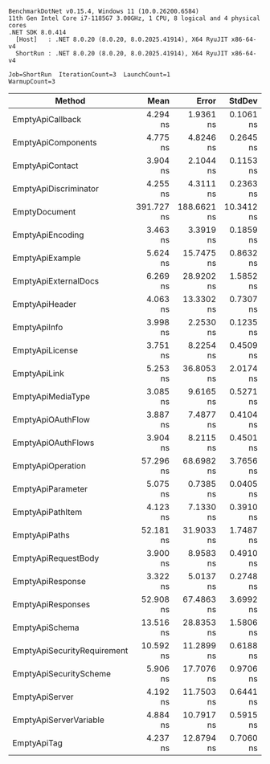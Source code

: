 ```

BenchmarkDotNet v0.15.4, Windows 11 (10.0.26200.6584)
11th Gen Intel Core i7-1185G7 3.00GHz, 1 CPU, 8 logical and 4 physical cores
.NET SDK 8.0.414
  [Host]   : .NET 8.0.20 (8.0.20, 8.0.2025.41914), X64 RyuJIT x86-64-v4
  ShortRun : .NET 8.0.20 (8.0.20, 8.0.2025.41914), X64 RyuJIT x86-64-v4

Job=ShortRun  IterationCount=3  LaunchCount=1  
WarmupCount=3  

```
| Method                      | Mean       | Error       | StdDev     | Gen0   | Gen1   | Allocated |
|---------------------------- |-----------:|------------:|-----------:|-------:|-------:|----------:|
| EmptyApiCallback            |   4.294 ns |   1.9361 ns |  0.1061 ns | 0.0051 |      - |      32 B |
| EmptyApiComponents          |   4.775 ns |   4.8246 ns |  0.2645 ns | 0.0166 |      - |     104 B |
| EmptyApiContact             |   3.904 ns |   2.1044 ns |  0.1153 ns | 0.0076 |      - |      48 B |
| EmptyApiDiscriminator       |   4.255 ns |   4.3111 ns |  0.2363 ns | 0.0076 |      - |      48 B |
| EmptyDocument               | 391.727 ns | 188.6621 ns | 10.3412 ns | 0.1822 | 0.0005 |    1144 B |
| EmptyApiEncoding            |   3.463 ns |   3.3919 ns |  0.1859 ns | 0.0089 |      - |      56 B |
| EmptyApiExample             |   5.624 ns |  15.7475 ns |  0.8632 ns | 0.0115 |      - |      72 B |
| EmptyApiExternalDocs        |   6.269 ns |  28.9202 ns |  1.5852 ns | 0.0064 |      - |      40 B |
| EmptyApiHeader              |   4.063 ns |  13.3302 ns |  0.7307 ns | 0.0127 |      - |      80 B |
| EmptyApiInfo                |   3.998 ns |   2.2530 ns |  0.1235 ns | 0.0127 |      - |      80 B |
| EmptyApiLicense             |   3.751 ns |   8.2254 ns |  0.4509 ns | 0.0076 |      - |      48 B |
| EmptyApiLink                |   5.253 ns |  36.8053 ns |  2.0174 ns | 0.0115 |      - |      72 B |
| EmptyApiMediaType           |   3.085 ns |   9.6165 ns |  0.5271 ns | 0.0089 |      - |      56 B |
| EmptyApiOAuthFlow           |   3.887 ns |   7.4877 ns |  0.4104 ns | 0.0102 |      - |      64 B |
| EmptyApiOAuthFlows          |   3.904 ns |   8.2115 ns |  0.4501 ns | 0.0102 |      - |      64 B |
| EmptyApiOperation           |  57.296 ns |  68.6982 ns |  3.7656 ns | 0.0598 |      - |     376 B |
| EmptyApiParameter           |   5.075 ns |   0.7385 ns |  0.0405 ns | 0.0153 |      - |      96 B |
| EmptyApiPathItem            |   4.123 ns |   7.1330 ns |  0.3910 ns | 0.0102 |      - |      64 B |
| EmptyApiPaths               |  52.181 ns |  31.9033 ns |  1.7487 ns | 0.0395 |      - |     248 B |
| EmptyApiRequestBody         |   3.900 ns |   8.9583 ns |  0.4910 ns | 0.0076 |      - |      48 B |
| EmptyApiResponse            |   3.322 ns |   5.0137 ns |  0.2748 ns | 0.0102 |      - |      64 B |
| EmptyApiResponses           |  52.908 ns |  67.4863 ns |  3.6992 ns | 0.0395 |      - |     248 B |
| EmptyApiSchema              |  13.516 ns |  28.8353 ns |  1.5806 ns | 0.0650 |      - |     408 B |
| EmptyApiSecurityRequirement |  10.592 ns |  11.2899 ns |  0.6188 ns | 0.0166 |      - |     104 B |
| EmptyApiSecurityScheme      |   5.906 ns |  17.7076 ns |  0.9706 ns | 0.0153 |      - |      96 B |
| EmptyApiServer              |   4.192 ns |  11.7503 ns |  0.6441 ns | 0.0089 |      - |      56 B |
| EmptyApiServerVariable      |   4.884 ns |  10.7917 ns |  0.5915 ns | 0.0076 |      - |      48 B |
| EmptyApiTag                 |   4.237 ns |  12.8794 ns |  0.7060 ns | 0.0076 |      - |      48 B |

